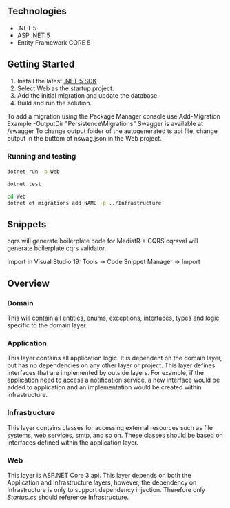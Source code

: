 ## Technologies

- .NET 5
- ASP .NET 5
- Entity Framework CORE 5

## Getting Started

1. Install the latest [.NET 5 SDK](https://dotnet.microsoft.com/download)
2. Select Web as the startup project.
3. Add the initial migration and update the database.
4. Build and run the solution.

To add a migration using the Package Manager console use Add-Migration Example -OutputDir "Persistence\Migrations"
Swagger is available at /swagger
To change output folder of the autogenerated ts api file, change output in the buttom of nswag.json in the Web project.

### Running and testing

####

```sh
dotnet run -p Web
```

```sh
dotnet test
```

```sh
cd Web
dotnet ef migrations add NAME -p ../Infrastructure
```

## Snippets

cqrs will generate boilerplate code for MediatR + CQRS
cqrsval will generate boilerplate cqrs validator.

Import in Visual Studio 19:
Tools -> Code Snippet Manager -> Import

## Overview

### Domain

This will contain all entities, enums, exceptions, interfaces, types and logic specific to the domain layer.

### Application

This layer contains all application logic. It is dependent on the domain layer, but has no dependencies on any other layer or project. This layer defines interfaces that are implemented by outside layers. For example, if the application need to access a notification service, a new interface would be added to application and an implementation would be created within infrastructure.

### Infrastructure

This layer contains classes for accessing external resources such as file systems, web services, smtp, and so on. These classes should be based on interfaces defined within the application layer.

### Web

This layer is ASP.NET Core 3 api. This layer depends on both the Application and Infrastructure layers, however, the dependency on Infrastructure is only to support dependency injection. Therefore only _Startup.cs_ should reference Infrastructure.
